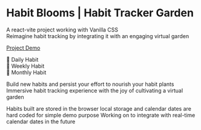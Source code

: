 # Habit Blooms | Habit Tracker Garden
A react-vite project working with Vanilla CSS <br>
Reimagine habit tracking by integrating it with an engaging virtual garden

[Project Demo](https://christyyjj.github.io/habit-tracker-garden/) 

🌻 Daily Habit <br>
🌼 Weekly Habit <br>
🌷 Monthly Habit <br>

Build new habits and persist your effort to nourish your habit plants <br>
Immersive habit tracking experience with the joy of cultivating a virtual garden

Habits built are stored in the browser local storage and calendar dates are hard coded for simple demo purpose
Working on to integrate with real-time calendar dates in the future
